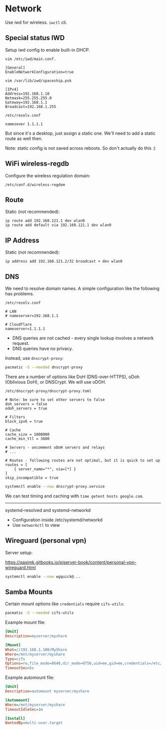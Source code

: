 # Network

Use iwd for wireless. `iwctl` cli.

## Special status IWD

Setup iwd config to enable built-in DHCP.

```
vim /etc/iwd/main.conf.

[General]
EnableNetworkConfiguration=true
```

```
vim /var/lib/iwd/spaceship.psk

[IPv4]
Address=192.168.1.10
Netmask=255.255.255.0
Gateway=192.168.1.1
Broadcast=192.168.1.255
```

```
/etc/resolv.conf

namesever 1.1.1.1
```

But since it's a desktop, just assign a static one. We'll need to add a static route as well then.

Note: static config is not saved across reboots. So don't actually do this :)

## WiFi wireless-regdb

Configure the wireless regulation domain:

`/etc/conf.d/wireless-regdom`


## Route

Static (not recommended):

```
ip route add 192.168.121.1 dev wlan0
ip route add default via 192.168.121.1 dev wlan0
```

## IP Address

Static (not recommended):

```
ip address add 192.168.121.2/32 broadcast + dev wlan0
```

## DNS

We need to resolve domain names. A simple configuration like the following has problems.

`/etc/resolv.conf`

```
# LAN
# nameserver=192.168.1.1

# Cloudflare
nameserver=1.1.1.1
```

* DNS queries are not cached - every single lookup involves a network request.
* DNS queries have no privacy.

Instead, use `dnscrypt-proxy`:

```sh
pacmatic -S --needed dnscrypt-proxy
```

There are a number of options like DoH (DNS-over-HTTPS), oDoh (Oblivious DoH), or DNSCrypt. We will use oDOH.

`/etc/dnscrypt-proxy/dnscrypt-proxy.toml`

```
# Note: be sure to set other servers to false
doh_servers = false
odoh_servers = true

# Filters
block_ipv6 = true

# Cache
cache_size = 1000000
cache_min_ttl = 3600

# Servers - uncomment oDoH servers and relays
# ...

# Routes - following routes are not optimal, but it is quick to set up
routes = [
    { server_name="*", via=[*] }
]
skip_incompatible = true
```

```sh
systemctl enable --now dnscrypt-proxy.service
````

We can test timing and caching with `time getent hosts google.com`.

---

systemd-resolved and systemd-networkd

* Configuration inside /etc/systemd/networkd
* Use `networkctl` to view

## Wireguard (personal vpn)

Server setup:

<https://qasimk.gitbooks.io/piserver-book/content/personal-vpn-wireguard.html>

```sh
systemctl enable --now wgquick@...
```

## Samba Mounts

Certain mount options like `credentials` require `cifs-utils`:

```sh
pacmatic -S --needed cifs-utils
```

Example mount file:

```ini
[Unit]
Description=myserver/myshare

[Mount]
What=//192.168.1.100/MyShare
Where=/mnt/myserver/myshare
Type=cifs
Options=rw,file_mode=0640,dir_mode=0750,uid=me,gid=me,credentials=/etc/mnt-myserver.credentials
TimeoutSec=5s
```

Example automount file:

```ini
[Unit]
Description=automount myserver/myshare

[Automount]
Where=/mnt/myserver/myshare
TimeoutIdleSec=1m

[Install]
WantedBy=multi-user.target
```
